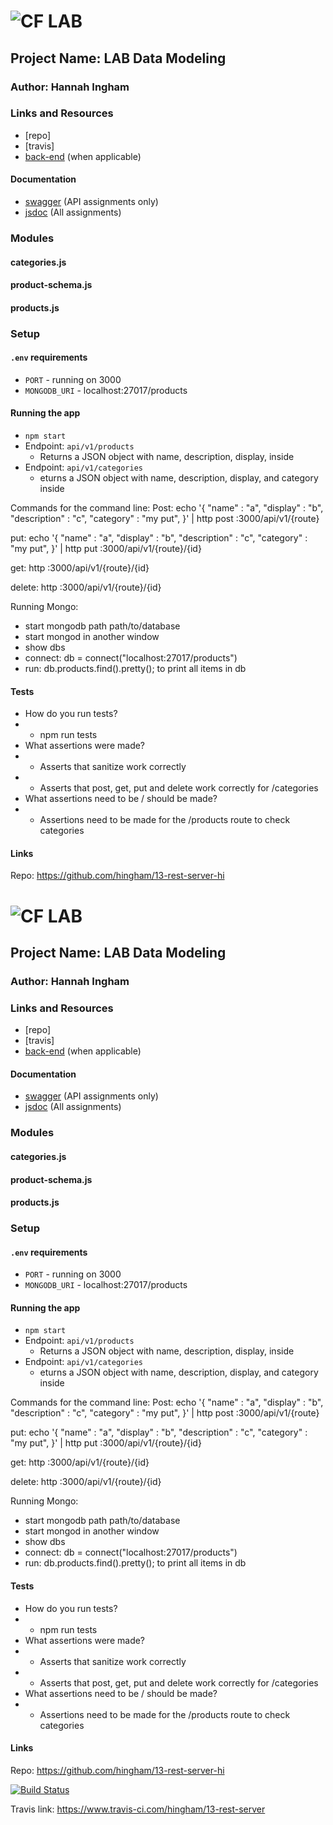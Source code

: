 ![CF](http://i.imgur.com/7v5ASc8.png) LAB
=================================================

## Project Name: LAB Data Modeling

### Author: Hannah Ingham

### Links and Resources
* [repo]
* [travis]
* [back-end](http://xyz.com) (when applicable)


#### Documentation
* [swagger](http://xyz.com) (API assignments only)
* [jsdoc](http://xyz.com) (All assignments)

### Modules
#### categories.js
#### product-schema.js
#### products.js


### Setup
#### `.env` requirements
* `PORT` - running on 3000
* `MONGODB_URI` - localhost:27017/products

#### Running the app
* `npm start`
* Endpoint:  `api/v1/products` 
  * Returns a JSON object with name, description, display, inside
* Endpoint: `api/v1/categories`
  * eturns a JSON object with name, description, display, and category inside

Commands for the command line: 
Post: echo '{
	"name" : "a",
	"display" : "b",
	"description" : "c",
	"category" : "my put",
}' | http post :3000/api/v1/{route}

put: echo '{
	"name" : "a",
	"display" : "b",
	"description" : "c",
	"category" : "my put",
}' | http put :3000/api/v1/{route}/{id}

get: http :3000/api/v1/{route}/{id}

delete: http :3000/api/v1/{route}/{id}

Running Mongo:
* start mongodb path path/to/database
* start mongod in another window
* show dbs
* connect: db = connect("localhost:27017/products")
* run: db.products.find().pretty(); to print all items in db

#### Tests
* How do you run tests? 
* * npm run tests
* What assertions were made?
* * Asserts that sanitize work correctly
* * Asserts that post, get, put and delete work correctly for /categories
* What assertions need to be / should be made?
* * Assertions need to be made for the /products route to check categories 

#### Links
Repo: https://github.com/hingham/13-rest-server-hi

![CF](http://i.imgur.com/7v5ASc8.png) LAB
=================================================

## Project Name: LAB Data Modeling

### Author: Hannah Ingham

### Links and Resources
* [repo]
* [travis]
* [back-end](http://xyz.com) (when applicable)


#### Documentation
* [swagger](http://xyz.com) (API assignments only)
* [jsdoc](http://xyz.com) (All assignments)

### Modules
#### categories.js
#### product-schema.js
#### products.js


### Setup
#### `.env` requirements
* `PORT` - running on 3000
* `MONGODB_URI` - localhost:27017/products

#### Running the app
* `npm start`
* Endpoint:  `api/v1/products` 
  * Returns a JSON object with name, description, display, inside
* Endpoint: `api/v1/categories`
  * eturns a JSON object with name, description, display, and category inside

Commands for the command line: 
Post: echo '{
	"name" : "a",
	"display" : "b",
	"description" : "c",
	"category" : "my put",
}' | http post :3000/api/v1/{route}

put: echo '{
	"name" : "a",
	"display" : "b",
	"description" : "c",
	"category" : "my put",
}' | http put :3000/api/v1/{route}/{id}

get: http :3000/api/v1/{route}/{id}

delete: http :3000/api/v1/{route}/{id}

Running Mongo:
* start mongodb path path/to/database
* start mongod in another window
* show dbs
* connect: db = connect("localhost:27017/products")
* run: db.products.find().pretty(); to print all items in db

#### Tests
* How do you run tests? 
* * npm run tests
* What assertions were made?
* * Asserts that sanitize work correctly
* * Asserts that post, get, put and delete work correctly for /categories
* What assertions need to be / should be made?
* * Assertions need to be made for the /products route to check categories 

#### Links
Repo: https://github.com/hingham/13-rest-server-hi

[![Build Status](https://www.travis-ci.com/hingham/13-rest-server.svg?branch=master)](https://www.travis-ci.com/hingham/13-rest-server)

Travis link: https://www.travis-ci.com/hingham/13-rest-server

